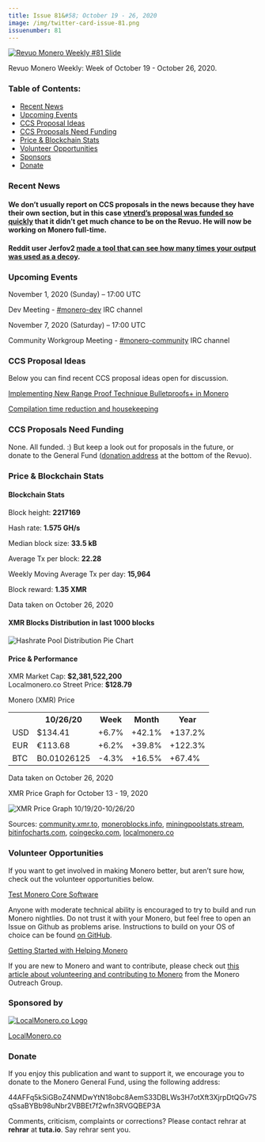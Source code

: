 ```yaml
---
title: Issue 81&#58; October 19 - 26, 2020
image: /img/twitter-card-issue-81.png
issuenumber: 81
---
```

[<img src="/img/img-issue81.png" alt="Revuo Monero Weekly #81 Slide" class="img-lead">](/issue-81.html)

<p class="text-lead">Revuo Monero Weekly: Week of October 19 - October 26, 2020.</p>
<!--more-->

<h3>Table of Contents:</h3>
<ul class="contents">
    <li><a href="#news">Recent News</a></li>
    <li><a href="#events">Upcoming Events</a></li>
    <li><a href="#ideas">CCS Proposal Ideas</a></li>
    <li><a href="#proposals">CCS Proposals Need Funding</a></li>
    <li><a href="#stats">Price & Blockchain Stats</a></li>
    <li><a href="#volunteer">Volunteer Opportunities</a></li>
    <li><a href="#sponsor">Sponsors</a></li>
    <li><a href="#donate">Donate</a></li>
</ul>

<h3 id="news">Recent News</h3>

<div class="newsbyte">
    <h4>We don’t usually report on CCS proposals in the news because they have their own section, but in this case <a href="https://ccs.getmonero.org/proposals/vtnerd-2020-q4.html" target="_blank">vtnerd’s proposal was funded so quickly</a> that it didn’t get much chance to be on the Revuo. He will now be working on Monero full-time.</h4>
</div>

<div class="newsbyte">
    <h4>Reddit user Jerfov2 <a href="https://www.reddit.com/r/Monero/comments/jevlah/i_made_a_cool_program_that_some_of_you_may_find/" target="_blank">made a tool that can see how many times your output was used as a decoy</a>.</h4>
</div>

<h3 id="events">Upcoming Events</h3>

<div class="event">
    <p class="date" markdown="1">November 1, 2020 (Sunday) – 17:00 UTC</p>
    <p markdown="1">Dev Meeting - <a href="irc://chat.freenode.net/#monero-dev" target="_blank">#monero-dev</a> IRC channel</p>
</div>

<div class="event">
    <p class="date" markdown="1">November 7, 2020 (Saturday) – 17:00 UTC</p>
    <p markdown="1">Community Workgroup Meeting - <a href="irc://chat.freenode.net/#monero-community" target="_blank">#monero-community</a> IRC channel</p>
</div>


<h3 id="ideas">CCS Proposal Ideas</h3>

<p>Below you can find recent CCS proposal ideas open for discussion.</p>

<div class="proposal">
<p><a href="https://repo.getmonero.org/monero-project/ccs-proposals/-/merge_requests/156" target="_blank">Implementing New Range Proof Technique Bulletproofs+ in Monero</a></p>
</div>

<div class="proposal">
<p><a href="https://repo.getmonero.org/monero-project/ccs-proposals/-/merge_requests/138" target="_blank">Compilation time reduction and housekeeping</a></p>
</div>

<h3 id="proposals">CCS Proposals Need Funding</h3>

None. All funded. :) But keep a look out for proposals in the future, or donate to the General Fund (<a href="#donate">donation address</a> at the bottom of the Revuo).

<h3 id="stats">Price & Blockchain Stats</h3>

<h4 class="stat">Blockchain Stats</h4>

<div class="bcstats">
    <p>Block height: <b>2217169</b></p>
    <p>Hash rate: <b>1.575 GH/s</b></p>
    <p>Median block size: <b>33.5 kB</b></p>
    <p>Average Tx per block: <b>22.28</b></p>
    <p>Weekly Moving Average Tx per day: <b>15,964</b></p>
    <p>Block reward: <b>1.35 XMR</b></p>
</div>
<p class="note">Data taken on October 26, 2020</p>

<h4 class="stat">XMR Blocks Distribution in last 1000 blocks</h4>
<p><img src="/img/hashrate-pool-distribution-1026.png" alt="Hashrate Pool Distribution Pie Chart"/></p>

<h4 class="stat">Price & Performance</h4>

<div class="price-intro">XMR Market Cap: <b>$2,381,522,200</b><br>Localmonero.co Street Price: <b>$128.79</b></div>

<p class="table-title">Monero (XMR) Price</p>
<table class="price-table">
  <tr class="row1">
    <th></th>
    <th>10/26/20</th>
    <th>Week</th>
    <th>Month</th>
    <th>Year</th>
  </tr>
  <tr>
    <td data-th="XMR to">USD</td>
    <td data-th="10/26/20">$134.41</td>
    <td data-th="Week" class="green">+6.7%</td>
    <td data-th="Month" class="green">+42.1%</td>
    <td data-th="Year" class="green">+137.2%</td>
  </tr>
  <tr class="row3">
    <td data-th="XMR to">EUR</td>
    <td data-th="10/26/20">€113.68</td>
    <td data-th="Week" class="green">+6.2%</td>
    <td data-th="Month" class="green">+39.8%</td>
    <td data-th="Year" class="green">+122.3%</td>
  </tr>
  <tr>
    <td data-th="XMR to">BTC</td>
    <td data-th="10/26/20">B0.01026125</td>
    <td data-th="Week" class="red">-4.3%</td>
    <td data-th="Month" class="green">+16.5%</td>
    <td data-th="Year" class="green">+67.4%</td>
  </tr>
</table>
<p class="note">Data taken on October 26, 2020</p>

<p class="table-title">XMR Price Graph for October 13 - 19, 2020</p>

![XMR Price Graph 10/19/20-10/26/20](/img/weekly-chart-1026.png "XMR Price Graph 10/19/20-10/26/20") 

Sources: <a href="https://community.xmr.to/explorer/mainnet/" target="_blank">community.xmr.to</a>, <a href="https://moneroblocks.info/stats/transaction-stats" target="_blank">moneroblocks.info</a>, <a href="https://miningpoolstats.stream/monero" target="_blank">miningpoolstats.stream</a>, <a href="https://bitinfocharts.com/monero/" target="_blank">bitinfocharts.com</a>, <a href="https://www.coingecko.com/" target="_blank">coingecko.com</a>, <a href="https://localmonero.co/" target="_blank">localmonero.co</a>

<h3 id="volunteer">Volunteer Opportunities</h3>

<p>If you want to get involved in making Monero better, but aren’t sure how, check out the volunteer opportunities below.</p>

<div class="newsbyte">
    <p class="date"><a href="https://github.com/monero-project/monero" target="_blank">Test Monero Core Software</a></p>
    <p>Anyone with moderate technical ability is encouraged to try to build and run Monero nightlies. Do not trust it with your Monero, but feel free to open an Issue on Github as problems arise. Instructions to build on your OS of choice can be found <a href="https://github.com/monero-project/monero#compiling-monero-from-source" target="_blank">on GitHub</a>. </p>
</div>

<div class="newsbyte">
    <p class="date"><a href="https://github.com/monero-project/monero" target="_blank">Getting Started with Helping Monero</a></p>
    <p>If you are new to Monero and want to contribute, please check out <a href="https://www.monerooutreach.org/stories/getting-started-helping-monero.php" target="_blank">this article about volunteering and contributing to Monero</a> from the Monero Outreach Group. </p>
</div>

<h3 id="sponsor">Sponsored by</h3>

<p><a href="https://localmonero.co/" target="_blank"><img src="/img/localmonero-logo.png" alt="LocalMonero.co Logo" class="localmonero"></a></p>

<p class="text-center"><a href="https://localmonero.co/" target="_blank">LocalMonero.co</a></p>

<h3 id="donate">Donate</h3>

<p markdown="1">If you enjoy this publication and want to support it, we encourage you to donate to the Monero General Fund, using the following address:</p>

<p class="address" markdown="1">44AFFq5kSiGBoZ4NMDwYtN18obc8AemS33DBLWs3H7otXft3XjrpDtQGv7SqSsaBYBb98uNbr2VBBEt7f2wfn3RVGQBEP3A</p>

<!--p><a href="monero:44AFFq5kSiGBoZ4NMDwYtN18obc8AemS33DBLWs3H7otXft3XjrpDtQGv7SqSsaBYBb98uNbr2VBBEt7f2wfn3RVGQBEP3A" class="qr"><img src="/img/donate-monero.png"></a></p-->

Comments, criticism, complaints or corrections? Please contact rehrar at **rehrar** at **tuta.io**. Say rehrar sent you.